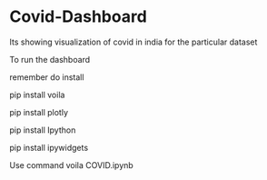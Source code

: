# Covid-Dashboard
Its showing visualization of covid in india for the particular dataset

To run the dashboard 

remember do install 

pip install voila

pip install plotly

pip install Ipython

pip install ipywidgets

Use command voila COVID.ipynb
